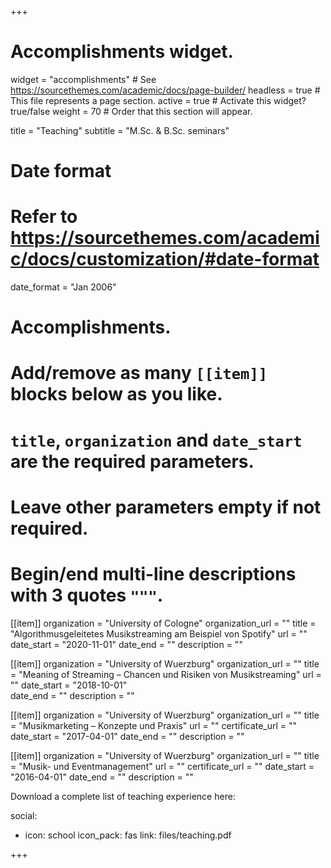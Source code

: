 +++
# Accomplishments widget.
widget = "accomplishments"  # See https://sourcethemes.com/academic/docs/page-builder/
headless = true  # This file represents a page section.
active = true  # Activate this widget? true/false
weight = 70  # Order that this section will appear.

title = "Teaching"
subtitle = "M.Sc. & B.Sc. seminars"

# Date format
#   Refer to https://sourcethemes.com/academic/docs/customization/#date-format
date_format = "Jan 2006"

# Accomplishments.
#   Add/remove as many `[[item]]` blocks below as you like.
#   `title`, `organization` and `date_start` are the required parameters.
#   Leave other parameters empty if not required.
#   Begin/end multi-line descriptions with 3 quotes `"""`.

[[item]]
  organization = "University of Cologne"
  organization_url = ""
  title = "Algorithmusgeleitetes Musikstreaming am Beispiel von Spotify"
  url = ""
  date_start = "2020-11-01"
  date_end = ""
  description = ""
  
[[item]]
  organization = "University of Wuerzburg"
  organization_url = ""
  title = "Meaning of Streaming – Chancen und Risiken von Musikstreaming"
  url = ""
  date_start = "2018-10-01"  
  date_end = ""
  description = ""

[[item]]
  organization = "University of Wuerzburg"
  organization_url = ""
  title = "Musikmarketing – Konzepte und Praxis"
  url = ""
  certificate_url = ""
  date_start = "2017-04-01"
  date_end = ""
  description = ""
  
[[item]]
  organization = "University of Wuerzburg"
  organization_url = ""
  title = "Musik- und Eventmanagement"
  url = ""
  certificate_url = ""
  date_start = "2016-04-01"
  date_end = ""
  description = ""

Download a complete list of teaching experience here:

social:
  - icon: school
    icon_pack: fas
    link: files/teaching.pdf

+++

